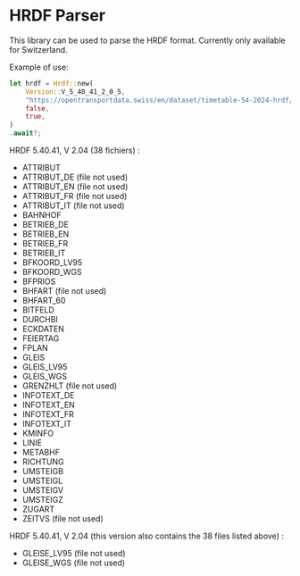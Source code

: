 # HRDF Parser

This library can be used to parse the HRDF format. Currently only available for Switzerland.

Example of use:
```rs
let hrdf = Hrdf::new(
    Version::V_5_40_41_2_0_5,
    "https://opentransportdata.swiss/en/dataset/timetable-54-2024-hrdf/permalink",
    false,
    true,
)
.await?;
```

HRDF 5.40.41, V 2.04 (38 fichiers) :
* ATTRIBUT
* ATTRIBUT_DE (file not used)
* ATTRIBUT_EN (file not used)
* ATTRIBUT_FR (file not used)
* ATTRIBUT_IT (file not used)
* BAHNHOF
* BETRIEB_DE
* BETRIEB_EN
* BETRIEB_FR
* BETRIEB_IT
* BFKOORD_LV95
* BFKOORD_WGS
* BFPRIOS
* BHFART (file not used)
* BHFART_60
* BITFELD
* DURCHBI
* ECKDATEN
* FEIERTAG
* FPLAN
* GLEIS
* GLEIS_LV95
* GLEIS_WGS
* GRENZHLT (file not used)
* INFOTEXT_DE
* INFOTEXT_EN
* INFOTEXT_FR
* INFOTEXT_IT
* KMINFO
* LINIE
* METABHF
* RICHTUNG
* UMSTEIGB
* UMSTEIGL
* UMSTEIGV
* UMSTEIGZ
* ZUGART
* ZEITVS (file not used)

HRDF 5.40.41, V 2.04 (this version also contains the 38 files listed above) :
* GLEISE_LV95 (file not used)
* GLEISE_WGS (file not used)
